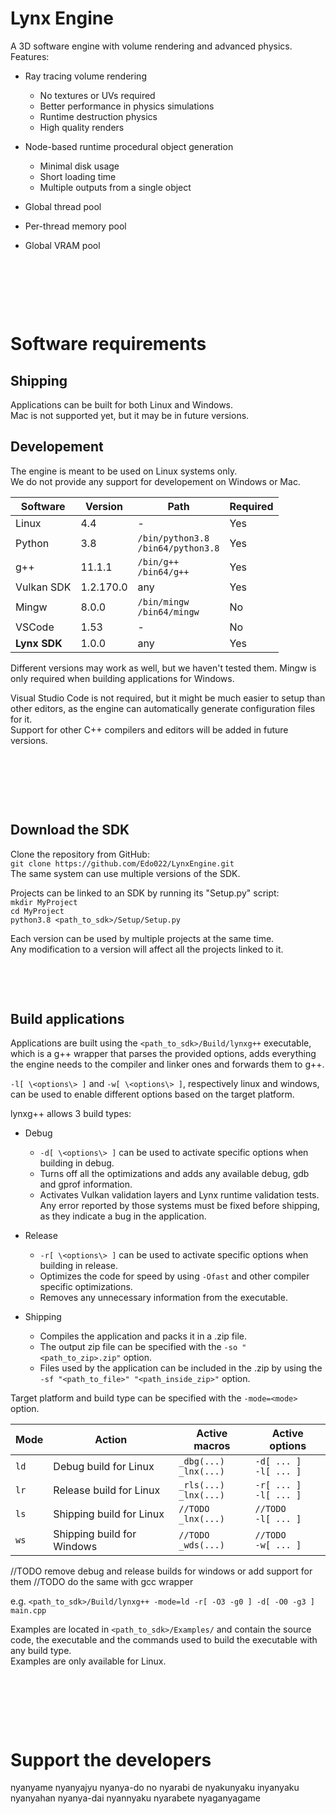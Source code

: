 # Lynx Engine

A 3D software engine with volume rendering and advanced physics.  
Features:  
- Ray tracing volume rendering
    - No textures or UVs required
    - Better performance in physics simulations
    - Runtime destruction physics
    - High quality renders
- Node-based runtime procedural object generation
    - Minimal disk usage
    - Short loading time
    - Multiple outputs from a single object

- Global thread pool
- Per-thread memory pool
- Global VRAM pool

&nbsp;

&nbsp;

&nbsp;

# Software requirements

## Shipping

Applications can be built for both Linux and Windows.  
Mac is not supported yet, but it may be in future versions.

## Developement

The engine is meant to be used on Linux systems only.  
We do not provide any support for developement on Windows or Mac.  


| Software     | Version   | Path                                     | Required |
|--------------|-----------|------------------------------------------|----------|
| Linux        | 4.4       | -                                        | Yes      |
| Python       | 3.8       | `/bin/python3.8`<br />`/bin64/python3.8` | Yes      |
| g++          | 11.1.1    | `/bin/g++`<br />`/bin64/g++`             | Yes      |
| Vulkan SDK   | 1.2.170.0 | any                                      | Yes      |
| Mingw        | 8.0.0     | `/bin/mingw`<br />`/bin64/mingw`         | No       |
| VSCode       | 1.53      | -                                        | No       |
| **Lynx SDK** | 1.0.0     | any                                      | Yes      |


Different versions may work as well, but we haven't tested them.
Mingw is only required when building applications for Windows.

Visual Studio Code is not required, but it might be much easier to setup than other editors, as the engine can automatically generate configuration files for it.  
Support for other C++ compilers and editors will be added in future versions.

&nbsp;

&nbsp;

&nbsp;

## Download the SDK

Clone the repository from GitHub:   
`git clone https://github.com/Edo022/LynxEngine.git`  
The same system can use multiple versions of the SDK.

Projects can be linked to an SDK by running its "Setup.py" script:  
`mkdir MyProject`  
`cd MyProject`  
`python3.8 <path_to_sdk>/Setup/Setup.py`  

Each version can be used by multiple projects at the same time.  
Any modification to a version will affect all the projects linked to it.

&nbsp;

&nbsp;

## Build applications
Applications are built using the `<path_to_sdk>/Build/lynxg++` executable, 
which is a g++ wrapper that parses the provided options, adds everything the engine needs to the compiler and linker ones and forwards them to g++.   

`-l[ \<options\> ]` and `-w[ \<options\> ]`, respectively linux and windows, can be used to enable different options based on the target platform.  
 
lynxg++ allows 3 build types:
- Debug  
    - `-d[ \<options\> ]` can be used to activate specific options when building in debug.
    - Turns off all the optimizations and adds any available debug, gdb and gprof information.
    - Activates Vulkan validation layers and Lynx runtime validation tests.  
    Any error reported by those systems must be fixed before shipping, as they indicate a bug in the application.  

- Release  
    - `-r[ \<options\> ]` can be used to activate specific options when building in release.
    - Optimizes the code for speed by using `-Ofast` and other compiler specific optimizations.
    - Removes any unnecessary information from the executable.  

- Shipping  
    - Compiles the application and packs it in a .zip file.
    - The output zip file can be specified with the `-so "<path_to_zip>.zip"` option.
    - Files used by the application can be included in the .zip by using the `-sf "<path_to_file>" "<path_inside_zip>"` option.


Target platform and build type can be specified with the `-mode=<mode>` option.  

| Mode | Action                     | Active macros              | Active options         |
|------|----------------------------|----------------------------|------------------------|
| `ld` | Debug build for Linux      | `_dbg(...)`<br>`_lnx(...)` | `-d[ ... ]`<br>`-l[ ... ]` |
| `lr` | Release build for Linux    | `_rls(...)`<br>`_lnx(...)` | `-r[ ... ]`<br>`-l[ ... ]` |
| `ls` | Shipping build for Linux   | `//TODO`   <br>`_lnx(...)` | `//TODO`   <br>`-l[ ... ]` |
| `ws` | Shipping build for Windows | `//TODO`   <br>`_wds(...)` | `//TODO`   <br>`-w[ ... ]` |

//TODO remove debug and release builds for windows or add support for them
//TODO do the same with gcc wrapper

e.g. `<path_to_sdk>/Build/lynxg++ -mode=ld -r[ -O3 -g0 ] -d[ -O0 -g3 ] main.cpp`  

Examples are located in `<path_to_sdk>/Examples/` and contain the source code, the executable and the commands used to build the executable with any build type.  
Examples are only available for Linux.

&nbsp;

&nbsp;

&nbsp;

# Support the developers

nyanyame nyanyajyu nyanya-do no nyarabi de nyakunyaku inyanyaku nyanyahan nyanya-dai nyannyaku nyarabete nyaganyagame
